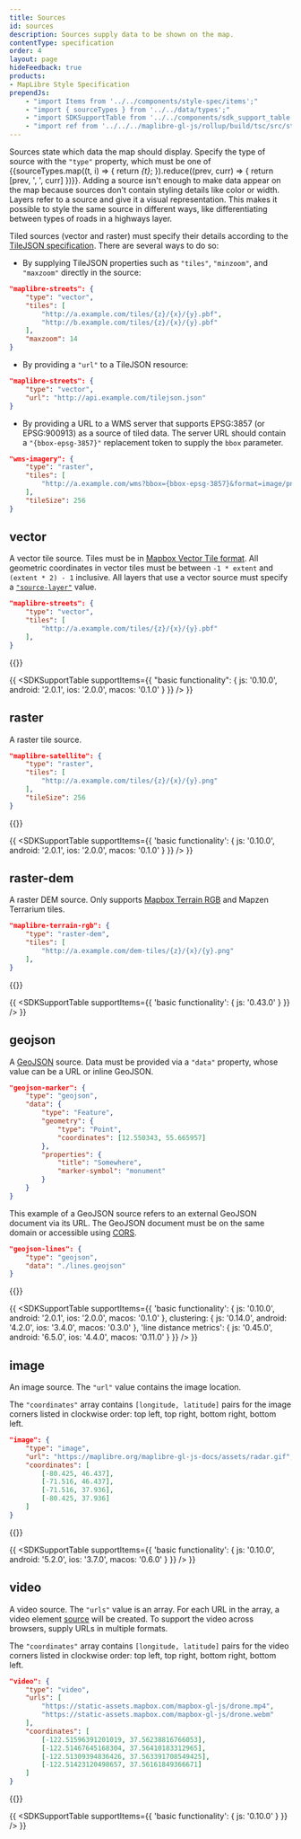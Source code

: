 ```yaml
---
title: Sources
id: sources
description: Sources supply data to be shown on the map.
contentType: specification
order: 4
layout: page
hideFeedback: true
products:
- MapLibre Style Specification
prependJs:
    - "import Items from '../../components/style-spec/items';"
    - "import { sourceTypes } from '../../data/types';"
    - "import SDKSupportTable from '../../components/sdk_support_table';"
    - "import ref from '../../../maplibre-gl-js/rollup/build/tsc/src/style-spec/reference/latest';"
---
```


<!--copyeditor disable basic-->
<!--copyeditor disable js-->
<!--copyeditor disable ios-->
<!--copyeditor disable macos-->
Sources state which data the map should display. Specify the type of source with the `"type"` property, which must be one of {{sourceTypes.map((t, i) => {
    return <var key={i}>{t}</var>;
}).reduce((prev, curr) => {
    return [prev, ', ', curr]
})}}. Adding a source isn't enough to make data appear on the map because sources don't contain styling details like color or width. Layers refer to a source and give it a visual representation. This makes it possible to style the same source in different ways, like differentiating between types of roads in a highways layer.

Tiled sources (vector and raster) must specify their details according to the [TileJSON specification](https://github.com/mapbox/tilejson-spec). There are several ways to do so:

- By supplying TileJSON properties such as `"tiles"`, `"minzoom"`, and `"maxzoom"` directly in the source:

```json
"maplibre-streets": {
    "type": "vector",
    "tiles": [
        "http://a.example.com/tiles/{z}/{x}/{y}.pbf",
        "http://b.example.com/tiles/{z}/{x}/{y}.pbf"
    ],
    "maxzoom": 14
}
```

- By providing a `"url"` to a TileJSON resource:

```json
"maplibre-streets": {
    "type": "vector",
    "url": "http://api.example.com/tilejson.json"
}
```

- By providing a URL to a WMS server that supports EPSG:3857 (or EPSG:900913) as a source of tiled data. The server URL should contain a `"{bbox-epsg-3857}"` replacement token to supply the `bbox` parameter.

```json
"wms-imagery": {
    "type": "raster",
    "tiles": [
        "http://a.example.com/wms?bbox={bbox-epsg-3857}&format=image/png&service=WMS&version=1.1.1&request=GetMap&srs=EPSG:3857&width=256&height=256&layers=example"
    ],
    "tileSize": 256
}
```

## vector


A vector tile source. Tiles must be in [Mapbox Vector Tile format](https://docs.mapbox.com/vector-tiles/). All geometric coordinates in vector tiles must be between `-1 * extent` and `(extent * 2) - 1` inclusive. All layers that use a vector source must specify a [`"source-layer"`](/maplibre-gl-js-docs/style-spec/layers/#source-layer) value. 

```json
"maplibre-streets": {
    "type": "vector",
    "tiles": [
        "http://a.example.com/tiles/{z}/{x}/{y}.pbf"
    ],
}
```

<!--
START GENERATED CONTENT:
Content in this section is generated directly using the MapLibre Style
Specification. To update any content displayed in this section, make edits to:
https://github.com/maplibre/maplibre-gl-js/blob/main/src/style-spec/reference/v8.json.
-->
{{<Items headingLevel='3' entry={ref.source_vector} section="vector" />}}
<!-- END GENERATED CONTENT -->


{{
<SDKSupportTable
    supportItems={{
        "basic functionality": {
            js: '0.10.0',
            android: '2.0.1',
            ios: '2.0.0',
            macos: '0.1.0'
        }
    }}
/>
}}



## raster

A raster tile source.

```json
"maplibre-satellite": {
    "type": "raster",
    "tiles": [
        "http://a.example.com/tiles/{z}/{x}/{y}.png"
    ],
    "tileSize": 256
}
```

<!--
START GENERATED CONTENT:
Content in this section is generated directly using the MapLibre Style
Specification. To update any content displayed in this section, make edits to:
https://github.com/maplibre/maplibre-gl-js/blob/main/src/style-spec/reference/v8.json.
-->
{{<Items headingLevel='3' entry={ref.source_raster} section="raster" />}}
<!-- END GENERATED CONTENT -->

{{
<SDKSupportTable
    supportItems={{
        'basic functionality': {
            js: '0.10.0',
            android: '2.0.1',
            ios: '2.0.0',
            macos: '0.1.0'
        }
    }}
/>
}}



## raster-dem

A raster DEM source. Only supports [Mapbox Terrain RGB](https://blog.mapbox.com/global-elevation-data-6689f1d0ba65) and Mapzen Terrarium tiles.

```json
"maplibre-terrain-rgb": {
    "type": "raster-dem",
    "tiles": [
        "http://a.example.com/dem-tiles/{z}/{x}/{y}.png"
    ],
}
```

<!--
START GENERATED CONTENT:
Content in this section is generated directly using the MapLibre Style
Specification. To update any content displayed in this section, make edits to:
https://github.com/maplibre/maplibre-gl-js/blob/main/src/style-spec/reference/v8.json.
-->
{{<Items headingLevel='3' entry={ref.source_raster_dem} section="raster-dem" />}}
<!-- END GENERATED CONTENT -->

{{
<SDKSupportTable
    supportItems={{
        'basic functionality': {
            js: '0.43.0'
        }
    }}
/>
}}

<!-- copyeditor disable geojson -->

## geojson

A [GeoJSON](http://geojson.org/) source. Data must be provided via a `"data"` property, whose value can be a URL or inline GeoJSON.

```json
"geojson-marker": {
    "type": "geojson",
    "data": {
        "type": "Feature",
        "geometry": {
            "type": "Point",
            "coordinates": [12.550343, 55.665957]
        },
        "properties": {
            "title": "Somewhere",
            "marker-symbol": "monument"
        }
    }
}
```

This example of a GeoJSON source refers to an external GeoJSON document via its URL. The GeoJSON document must be on the same domain or accessible using [CORS](http://enable-cors.org/).

```json
"geojson-lines": {
    "type": "geojson",
    "data": "./lines.geojson"
}
```
<!--
START GENERATED CONTENT:
Content in this section is generated directly using the MapLibre Style
Specification. To update any content displayed in this section, make edits to:
https://github.com/maplibre/maplibre-gl-js/blob/main/src/style-spec/reference/v8.json.
-->
{{<Items headingLevel='3' entry={ref.source_geojson} section="geojson" />}}
<!-- END GENERATED CONTENT -->

{{
<SDKSupportTable
    supportItems={{
        'basic functionality': {
            js: '0.10.0',
            android: '2.0.1',
            ios: '2.0.0',
            macos: '0.1.0'
        },
        clustering: {
            js: '0.14.0',
            android: '4.2.0',
            ios: '3.4.0',
            macos: '0.3.0'
        },
        'line distance metrics': {
            js: '0.45.0',
            android: '6.5.0',
            ios: '4.4.0',
            macos: '0.11.0'
        }
    }}
/>
}}

## image

An image source. The `"url"` value contains the image location.

The `"coordinates"` array contains `[longitude, latitude]` pairs for the image corners listed in clockwise order: top left, top right, bottom right, bottom left.

```json
"image": {
    "type": "image",
    "url": "https://maplibre.org/maplibre-gl-js-docs/assets/radar.gif",
    "coordinates": [
        [-80.425, 46.437],
        [-71.516, 46.437],
        [-71.516, 37.936],
        [-80.425, 37.936]
    ]
}
```
<!--
START GENERATED CONTENT:
Content in this section is generated directly using the MapLibre Style
Specification. To update any content displayed in this section, make edits to:
https://github.com/maplibre/maplibre-gl-js/blob/main/src/style-spec/reference/v8.json.
-->
{{<Items headingLevel='3' entry={ref.source_image} section="image" />}}
<!-- END GENERATED CONTENT -->

{{
<SDKSupportTable
    supportItems={{
        'basic functionality': {
            js: '0.10.0',
            android: '5.2.0',
            ios: '3.7.0',
            macos: '0.6.0'
        }
    }}
/>
}}



## video

A video source. The `"urls"` value is an array. For each URL in the array, a video element [source](https://developer.mozilla.org/en-US/docs/Web/HTML/Element/source) will be created. To support the video across browsers, supply URLs in multiple formats.

The `"coordinates"` array contains `[longitude, latitude]` pairs for the video corners listed in clockwise order: top left, top right, bottom right, bottom left.

```json
"video": {
    "type": "video",
    "urls": [
        "https://static-assets.mapbox.com/mapbox-gl-js/drone.mp4",
        "https://static-assets.mapbox.com/mapbox-gl-js/drone.webm"
    ],
    "coordinates": [
        [-122.51596391201019, 37.56238816766053],
        [-122.51467645168304, 37.56410183312965],
        [-122.51309394836426, 37.563391708549425],
        [-122.51423120498657, 37.56161849366671]
    ]
}
```

<!--
START GENERATED CONTENT:
Content in this section is generated directly using the MapLibre Style
Specification. To update any content displayed in this section, make edits to:
https://github.com/maplibre/maplibre-gl-js/blob/main/src/style-spec/reference/v8.json.
-->
{{<Items headingLevel='3' entry={ref.source_video} section="video" />}}
<!-- END GENERATED CONTENT -->

{{
<SDKSupportTable
    supportItems={{
        'basic functionality': {
            js: '0.10.0'
        }
    }}
/>
}}
